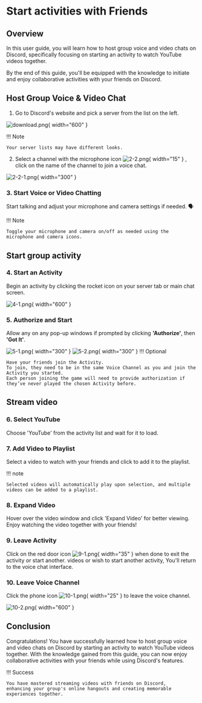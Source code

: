 # Start activities with Friends

## Overview

In this user guide, you will learn how to host group voice and video chats on Discord,
specifically focusing on starting an activity to watch YouTube videos together.

By the end of this guide, you'll be equipped with the knowledge to initiate and enjoy collaborative activities with your
friends on Discord.

## Host Group Voice & Video Chat

1. Go to Discord's website and pick a server from the list on the left.

![download.png](pictures/2-1.png){ width="600" }

!!! Note

    Your server lists may have different looks.

2. Select a channel with the microphone icon ![2-2.png](pictures/2-2.png){ width="15" } , click on the name of the
   channel to join a voice chat.

![2-2-1.png](pictures/2-2-1.png){ width="300" }

### 3. Start Voice or Video Chatting

Start talking and adjust your microphone and camera settings if needed. 🗣️

!!! Note

    Toggle your microphone and camera on/off as needed using the microphone and camera icons.

## Start group activity

### 4. Start an Activity

Begin an activity by clicking the rocket icon on your server tab or main chat screen.

![4-1.png](pictures/4-1.png){ width="600" }

### 5. Authorize and Start

Allow any on any pop-up windows if prompted by clicking **'Authorize'**, then **'Got It'**.

![5-1.png](pictures/5-1.png){ width="300" }
![5-2.png](pictures/5-2.png){ width="300" }
!!! Optional

    Have your friends join the Activity.
    To join, they need to be in the same Voice Channel as you and join the Activity you started.
    Each person joining the game will need to provide authorization if they’ve never played the chosen Activity before.

## Stream video

### 6. Select YouTube

Choose 'YouTube' from the activity list and wait for it to load.

### 7. Add Video to Playlist

Select a video to watch with your friends and click to add it to the playlist.

!!! note

    Selected videos will automatically play upon selection, and multiple videos can be added to a playlist.

### 8. Expand Video

Hover over the video window and click 'Expand Video' for better viewing.
Enjoy watching the video together with your friends!

### 9. Leave Activity

Click on the red door icon ![9-1.png](pictures/9-1.png){ width="35" } when done to exit the activity or start another.
videos or wish to start another activity,
You'll return to the voice chat interface.

### 10. Leave Voice Channel

Click the phone icon ![10-1.png](pictures/10-1.png){ width="25" } to leave the voice channel.

![10-2.png](pictures/10-2.png){ width="600" }

## Conclusion

Congratulations! You have successfully learned how to host group voice and video chats on Discord by starting an
activity
to watch YouTube videos together.
With the knowledge gained from this guide, you can now enjoy collaborative activities with your friends while using
Discord's features.

!!! Success

    You have mastered streaming videos with friends on Discord, 
    enhancing your group's online hangouts and creating memorable experiences together.